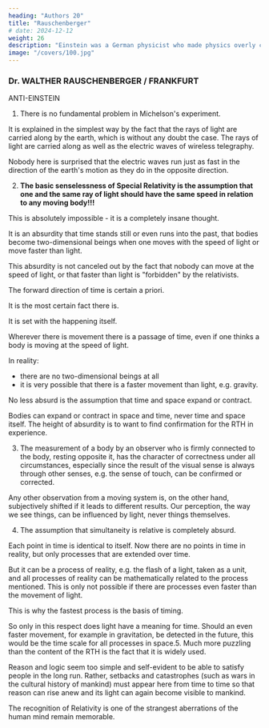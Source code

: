 ```yaml
---
heading: "Authors 20"
title: "Rauschenberger"
# date: 2024-12-12
weight: 26
description: "Einstein was a German physicist who made physics overly complicated by using arbitrary tensors"
image: "/covers/100.jpg"
---
```




### Dr. WALTHER RAUSCHENBERGER / FRANKFURT

ANTI-EINSTEIN

1. There is no fundamental problem in Michelson's experiment.

It is explained in the simplest way by the fact that the rays of light are carried along by the earth, which is without any doubt the case. The rays of light are carried along as well as the electric waves of wireless telegraphy. 

Nobody here is surprised that the electric waves run just as fast in the direction of the earth's motion as they do in the opposite direction.


2. **The basic senselessness of Special Relativity is the assumption that one and the same ray of light should have the same speed in relation to any moving body!!!**

This is absolutely impossible - it is a completely insane thought.

<!-- It is only natural that this thought, if one spins it out further, should give rise to further senselessnesses which it is not necessary to enumerate in detail.

The following are mentioned for illustration purposes only.  -->

It is an absurdity that time stands still or even runs into the past, that bodies become two-dimensional beings when one moves with the speed of light or move faster than light.

This absurdity is not canceled out by the fact that nobody can move at the speed of light, or that faster than light is "forbidden" by the relativists.

The forward direction of time is certain a priori.

It is the most certain fact there is.

It is set with the happening itself.

Wherever there is movement there is a passage of time, even if one thinks a body is moving at the speed of light. 

In reality:
- there are no two-dimensional beings at all
- it is very possible that there is a faster movement than light, e.g. gravity.

No less absurd is the assumption that time and space expand or contract. 

Bodies can expand or contract in space and time, never time and space itself. The height of absurdity is to want to find confirmation for the RTH in experience.


3. The measurement of a body by an observer who is firmly connected to the body, resting opposite it, has the character of correctness under all circumstances, especially since the result of the visual sense is always through other senses, e.g. the sense of touch, can be confirmed or corrected. 

Any other observation from a moving system is, on the other hand, subjectively shifted if it leads to different results. Our perception, the way we see things, can be influenced by light, never things themselves.

4. The assumption that simultaneity is relative is completely absurd.

Each point in time is identical to itself. Now there are no points in time in reality, but only processes that are extended over time. 

But it can be a process of reality, e.g. the flash of a light, taken as a unit, and all processes of reality can be mathematically related to the process mentioned. This is only not possible if there are processes even faster than the movement of light.

This is why the fastest process is the basis of timing.

So only in this respect does light have a meaning for time. Should an even faster movement, for example in gravitation, be detected in the future, this would be the time scale for all processes in space.5. Much more puzzling than the content of the RTH is the fact that it is widely used.

Reason and logic seem too simple and self-evident to be able to satisfy people in the long run. Rather, setbacks and
catastrophes (such as wars in the cultural history of mankind) must appear here from time to time so
that reason can rise anew and its light can again become visible to mankind.

The recognition of Relativity is one of the strangest aberrations of the human mind remain memorable.

<!-- See d. V. “The absolute in motion”, Archive f, System. Philos., Vol. 29, Issue 3/4; “To the RTH”, Leipz.
Daybl. 1922; "To the RTH", Frankf. University newspaper,
December 31, 1921. -->